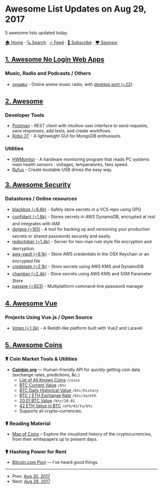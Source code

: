 # Awesome List Updates on Aug 29, 2017

5 awesome lists updated today.

[🏠 Home](/README.md) · [🔍 Search](https://www.trackawesomelist.com/search/) · [🔥 Feed](https://www.trackawesomelist.com/rss.xml) · [📮 Subscribe](https://trackawesomelist.us17.list-manage.com/subscribe?u=d2f0117aa829c83a63ec63c2f&id=36a103854c) · [❤️  Sponsor](https://github.com/sponsors/theowenyoung)



## [1. Awesome No Login Web Apps](/content/aviaryan/awesome-no-login-web-apps/README.md)

### Music, Radio and Podcasts / Others

*   [ongaku](https://ongaku.js.org/) - Online anime music radio, with [desktop port (⭐22)](https://github.com/Anshuman-Verma/ongaku-desktop).

## [2. Awesome](/content/Awesome-Windows/Awesome/README.md)

### Developer Tools

*   [Postman](https://www.getpostman.com/postman) - REST client with intuitive user interface to send requests, save responses, add tests, and create workflows.
*   [Robo 3T](https://robomongo.org/) - A lightweight GUI for MongoDB enthusiasts.

### Utilities

*   [HWMonitor](http://www.cpuid.com/softwares/hwmonitor.html) - A hardware monitoring program that reads PC systems main health sensors : voltages, temperatures, fans speed.
*   [Rufus](https://rufus.akeo.ie/) - Create bootable USB drives the easy way.

## [3. Awesome Security](/content/sbilly/awesome-security/README.md)

### Datastores / Online resources

*   [blackbox (⭐6.6k)](https://github.com/StackExchange/blackbox) - Safely store secrets in a VCS repo using GPG
*   [confidant (⭐1.8k)](https://github.com/lyft/confidant) - Stores secrets in AWS DynamoDB, encrypted at rest and integrates with IAM
*   [dotgpg (⭐161)](https://github.com/ConradIrwin/dotgpg) - A tool for backing up and versioning your production secrets or shared passwords securely and easily.
*   [redoctober (⭐1.4k)](https://github.com/cloudflare/redoctober) - Server for two-man rule style file encryption and decryption.
*   [aws-vault (⭐8.1k)](https://github.com/99designs/aws-vault) - Store AWS credentials in the OSX Keychain or an encrypted file
*   [credstash (⭐2.1k)](https://github.com/fugue/credstash) - Store secrets using AWS KMS and DynamoDB
*   [chamber (⭐2.4k)](https://github.com/segmentio/chamber) - Store secrets using AWS KMS and SSM Parameter Store
*   [passpie (⭐923)](https://github.com/marcwebbie/passpie) - Multiplatform command-line password manager

## [4. Awesome Vue](/content/vuejs/awesome-vue/README.md)

### Projects Using Vue.js / Open Source

*   [Voten (⭐1.3k)](https://github.com/voten-co/voten) - A Reddit-like platform built with Vue2 and Laravel.

## [5. Awesome Coins](/content/Zheaoli/awesome-coins/README.md)

### ☤ Coin Market Tools & Utilities

*   **[Coinbin.org](http://coinbin.org)** — Human–friendly API for quickly getting coin data (exchange rates, predictions, \&c.)
    *   [List of All Known Coins](http://coinbin.org/coins) `/coins`
    *   [BTC Current Value](http://coinbin.org/btc) `/btc`
    *   [BTC Daily Historical Value](http://coinbin.org/btc/history) `/btc/history`
    *   [BTC / ETH Exchange Rate](http://coinbin.org/btc/to/eth) `/btc/to/eth`
    *   [20.01 BTC Value](http://coinbin.org/btc/20.01) `/btc/20.01`
    *   [42 ETH Value in BTC](http://coinbin.org/eth/42/to/btc) `/eth/42/to/btc`
    *   Supports all crypto–currencies.

### ☤ Reading Material

*   [Map of Coins](http://mapofcoins.com) – Explore the visualized history of the cryptocurrencies, from their whitepapers up to present days.

### ☤ Hashing Power for Rent

*   [Bitcoin.com Pool](https://pool.bitcoin.com/index_en.html) — I've heard good things.

---

- Prev: [Aug 30, 2017](/content/2017/08/30/README.md)
- Next: [Aug 28, 2017](/content/2017/08/28/README.md)